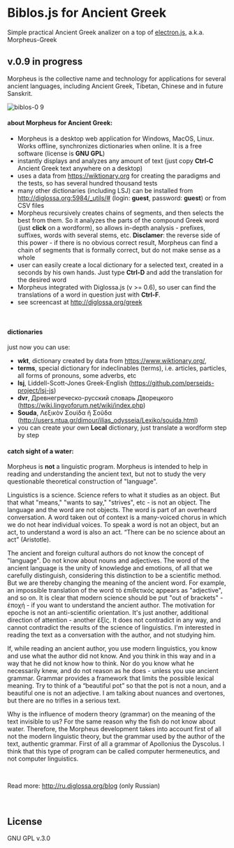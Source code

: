 # Biblos.js for Ancient Greek

Simple practical Ancient Greek analizer on a top of [electron.js](https://electronjs.org/), a.k.a. Morpheus-Greek

## v.0.9 in progress

Morpheus is the collective name and technology for applications for several ancient languages, including Ancient Greek, Tibetan, Chinese and in future Sanskrit.

![biblos-0 9](https://user-images.githubusercontent.com/47331/64867999-2a2b1780-d647-11e9-8411-7dbb5c9f1438.png)

#### about Morpheus for Ancient Greek:

- Morpheus is a desktop web application for Windows, MacOS, Linux. Works offline, synchronizes dictionaries when online. It is a free software (license is **GNU GPL**)
- instantly displays and analyzes any amount of text (just copy **Ctrl-C** Ancient Greek text anywhere on a desktop)
- uses a data from <span class="external" href="https://en.wiktionary.org/w/index.php?title=Category:Ancient_Greek_language">https://wiktionary.org</span> for creating the paradigms and the tests, so has several hundred thousand tests
- many other dictionaries (including LSJ) can be installed from <span class="external" href="http://diglossa.org:5984/_utils/#">http://diglossa.org:5984/_utils/#</span> (login: **guest**, password: **guest**) or from CSV files
- Morpheus recursively creates chains of segments, and then selects the best from them. So it analyzes the parts of the compound Greek word (just **click** on a wordform), so allows in-depth analysis - prefixes, suffixes, words with several stems, etc. **Disclamer**: the reverse side of this power - if there is no obvious correct result, Morpheus can find a chain of segments that is formally correct, but do not make sense as a whole
- user can easily create a local dictionary for a selected text, created in a seconds by his own hands. Just type **Ctrl-D** and add the translation for the desired word
- Morpheus integrated with <span class="external" href="http://diglossa.org/diglossa.js">Diglossa.js</span> (v >= 0.6), so user can find the translations of a word in question just with **Ctrl-F**.
- see screencast at <span class="external" href="http://diglossa.org/greek">http://diglossa.org/greek</span>

&nbsp;

#### dictionaries

just now you can use:

- <b>wkt</b>, dictionary created by data from https://www.wiktionary.org/,
- <b>terms</b>, special dictionary for indeclinables (terms), i.e. articles, particles, all forms of pronouns, some adverbs, etc
- <b>lsj</b>, Liddell-Scott-Jones Greek-English (https://github.com/perseids-project/lsj-js)
- <b>dvr</b>, Древнегреческо-русский словарь Дворецкого (https://wiki.lingvoforum.net/wiki/index.php)
- <b>Souda</b>, Λεξικὸν Σουίδα ἤ Σοῦδα (http://users.ntua.gr/dimour/ilias_odysseia/Lexiko/souida.html)
- you can create your own <b>Local</b> dictionary, just translate a wordform step by step

#### catch sight of a water:

Morpheus is <b>not</b> a linguistic program. Morpheus is intended to help in reading and understanding the ancient text, but not to study the very questionable  theoretical construction of "language".

Linguistics is a science. Science refers to what it studies as an object. But that what "means," "wants to say," "strives", etc - is not an object. The language and the word are not objects. The word is part of an overheard conversation. A word taken out of context is a many-voiced chorus in which we do not hear individual voices. To speak a word is not an object, but an act, to understand a word is also an act. “There can be no science about an act” (Aristotle).

The ancient and foreign cultural authors do not know the concept of "language". Do not know about nouns and adjectives. The word of the ancient language is the unity of knowledge and emotions, of all that we carefully distinguish, considering this distinction to be a scientific method. But we are thereby changing the meaning of the ancient word. For example, an impossible translation of the word τὸ ἐπιθετικός appears as "adjective", and so on. It is clear that modern science should be put "out of brackets" - ἐποχή -  if you want to understand the ancient author. The motivation for epoche is not an anti-scientific orientation. It's just another, additional direction of attention - another ἕξῐς. It does not contradict in any way, and cannot contradict the results of the science of linguistics. I'm interested in reading the text as a conversation with the author, and not studying him.

If, while reading an ancient author, you use modern linguistics, you know and use what the author did not know. And you think in this way and in a way that he did not know how to think. Nor do you know what he necessarily knew, and do not reason as he does - unless you use ancient grammar. Grammar provides a framework that limits the possible lexical meaning. Try to think of a “beautiful pot” so that the pot is not a noun, and a beautiful one is not an adjective. I am talking about nuances and overtones, but there are no trifles in a serious text.

Why is the influence of modern theory (grammar) on the meaning of the text invisible to us? For the same reason why the fish do not know about water. Therefore, the Morpheus development takes into account first of all not the modern linguistic theory, but the grammar used by the author of the text, authentic grammar. First of all a grammar of Apollonius the Dyscolus. I think that this type of program can be called computer hermeneutics, and not computer linguistics.

&nbsp;

Read more: <span class="external">http://ru.diglossa.org/blog</span> (only Russian)

&nbsp;




## License

  GNU GPL v.3.0
